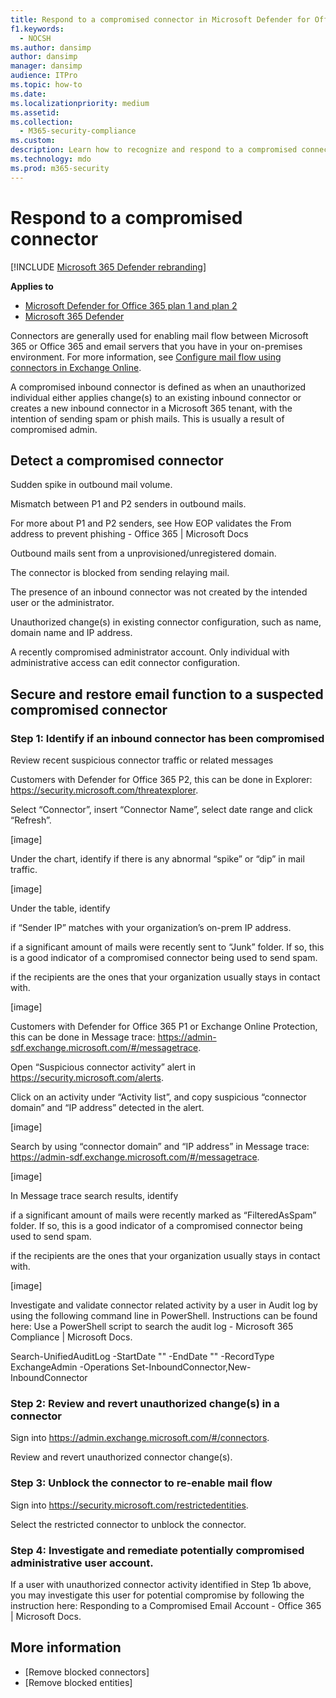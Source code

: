 ```yaml
---
title: Respond to a compromised connector in Microsoft Defender for Office 365
f1.keywords:
  - NOCSH
ms.author: dansimp
author: dansimp
manager: dansimp
audience: ITPro
ms.topic: how-to
ms.date:
ms.localizationpriority: medium
ms.assetid:
ms.collection:
  - M365-security-compliance
ms.custom:
description: Learn how to recognize and respond to a compromised connector in Microsoft Defender for Office 365.
ms.technology: mdo
ms.prod: m365-security
---
```


# Respond to a compromised connector

[!INCLUDE [Microsoft 365 Defender rebranding](../includes/microsoft-defender-for-office.md)]

**Applies to**
- [Microsoft Defender for Office 365 plan 1 and plan 2](defender-for-office-365.md)
- [Microsoft 365 Defender](../defender/microsoft-365-defender.md)

Connectors are generally used for enabling mail flow between Microsoft 365 or Office 365 and email servers that you have in your on-premises environment. For more information, see [Configure mail flow using connectors in Exchange Online](https://docs.microsoft.com/exchange/mail-flow-best-practices/use-connectors-to-configure-mail-flow/use-connectors-to-configure-mail-flow).

A compromised inbound connector is defined as when an unauthorized individual either applies change(s) to an existing inbound connector or creates a new inbound connector in a Microsoft 365 tenant, with the intention of sending spam or phish mails.  This is usually a result of compromised admin. 

## Detect a compromised connector

Sudden spike in outbound mail volume. 

Mismatch between P1 and P2 senders in outbound mails. 

For more about P1 and P2 senders, see How EOP validates the From address to prevent phishing - Office 365 | Microsoft Docs 

Outbound mails sent from a unprovisioned/unregistered domain. 

The connector is blocked from sending relaying mail. 

The presence of an inbound connector was not created by the intended user or the administrator. 

Unauthorized change(s) in existing connector configuration, such as name, domain name and IP address. 

A recently compromised administrator account.  Only individual with administrative access can edit connector configuration. 

## Secure and restore email function to a suspected compromised connector

### Step 1: Identify if an inbound connector has been compromised 

Review recent suspicious connector traffic or related messages 

Customers with Defender for Office 365 P2, this can be done in Explorer: https://security.microsoft.com/threatexplorer. 

Select “Connector”, insert “Connector Name”, select date range and click “Refresh”. 

[image]

Under the chart, identify if there is any abnormal “spike” or “dip” in mail traffic. 

[image]

Under the table, identify 

if “Sender IP” matches with your organization’s on-prem IP address. 

if a significant amount of mails were recently sent to “Junk” folder.  If so, this is a good indicator of a compromised connector being used to send spam. 

if the recipients are the ones that your organization usually stays in contact with. 

[image]

Customers with Defender for Office 365 P1 or Exchange Online Protection, this can be done in Message trace: https://admin-sdf.exchange.microsoft.com/#/messagetrace. 

Open “Suspicious connector activity” alert in https://security.microsoft.com/alerts.  

Click on an activity under “Activity list”, and copy suspicious “connector domain” and “IP address” detected in the alert.

[image]

Search by using “connector domain” and “IP address” in Message trace: https://admin-sdf.exchange.microsoft.com/#/messagetrace. 

[image]

In Message trace search results, identify 

if a significant amount of mails were recently marked as “FilteredAsSpam” folder.  If so, this is a good indicator of a compromised connector being used to send spam. 

if the recipients are the ones that your organization usually stays in contact with. 

[image] 

Investigate and validate connector related activity by a user in Audit log by using the following command line in PowerShell.  Instructions can be found here: Use a PowerShell script to search the audit log - Microsoft 365 Compliance | Microsoft Docs. 

Search-UnifiedAuditLog -StartDate "<ExDateTime>" -EndDate "<ExDateTime>" -RecordType ExchangeAdmin -Operations Set-InboundConnector,New-InboundConnector 

### Step 2: Review and revert unauthorized change(s) in a connector 

Sign into https://admin.exchange.microsoft.com/#/connectors. 

Review and revert unauthorized connector change(s). 

### Step 3: Unblock the connector to re-enable mail flow 

Sign into https://security.microsoft.com/restrictedentities. 

Select the restricted connector to unblock the connector. 

### Step 4: Investigate and remediate potentially compromised administrative user account.   

If a user with unauthorized connector activity identified in Step 1b above, you may investigate this user for potential compromise by following the instruction here: Responding to a Compromised Email Account - Office 365 | Microsoft Docs. 

## More information

- [Remove blocked connectors]
- [Remove blocked entities]